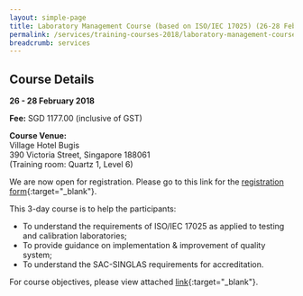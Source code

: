 ```yaml
---
layout: simple-page
title: Laboratory Management Course (based on ISO/IEC 17025) (26-28 Feb 2018)
permalink: /services/training-courses-2018/laboratory-management-course-ISO-IEC-17025
breadcrumb: services
---
```


## Course Details
**26 - 28 February 2018**

**Fee:** SGD 1177.00 (inclusive of GST)
 
**Course Venue:**  
Village Hotel Bugis  
390 Victoria Street, Singapore 188061  
(Training room: Quartz 1, Level 6)
 
We are now open for registration.  Please go to this link for the [registration form](/files/registration-forms/Registration-form-(LM-and-IA-Feb-and-Mar-2018).docx){:target="_blank"}.
 
This 3-day course is to help the participants:
* To understand the requirements of ISO/IEC 17025 as applied to testing and
calibration laboratories;  
* To provide guidance on implementation & improvement of quality system;  
* To understand the SAC-SINGLAS requirements for accreditation.
 
For course objectives, please view attached [link](/files/training/Lab-Management-Course.pdf){:target="_blank"}.
